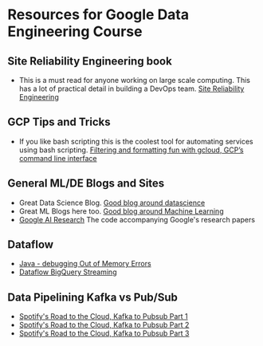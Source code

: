 # Resources for Google Data Engineering Course

## Site Reliability Engineering book

- This is a must read for anyone working on large scale computing. This has a lot of practical detail in building a DevOps team. [Site Reliability Engineering](https://landing.google.com/sre/)

## GCP Tips and Tricks

- If you like bash scripting this is the coolest tool for automating services using bash scripting. [Filtering and formatting fun with gcloud, GCP’s command line interface](https://cloud.google.com/blog/products/gcp/filtering-and-formatting-fun-with)

## General ML/DE Blogs and Sites

- Great Data Science Blog. [Good blog around datascience](https://towardsdatascience.com/)
- Great ML Blogs here too. [Good blog around Machine Learning](https://medium.com/)
- [Google AI Research](https://github.com/google-research) The code accompanying Google's research papers

## Dataflow

- [Java - debugging Out of Memory Errors](https://cloud.google.com/community/tutorials/dataflow-debug-oom-conditions)
- [Dataflow BigQuery Streaming](https://cloud.google.com/dataflow/docs/samples/join-streaming-data-with-sql)

## Data Pipelining Kafka vs Pub/Sub

- [Spotify's Road to the Cloud, Kafka to Pubsub Part 1](https://labs.spotify.com/2016/02/25/spotifys-event-delivery-the-road-to-the-cloud-part-i/)
- [Spotify's Road to the Cloud, Kafka to Pubsub Part 2](https://labs.spotify.com/2016/03/03/spotifys-event-delivery-the-road-to-the-cloud-part-ii/)
- [Spotify's Road to the Cloud, Kafka to Pubsub Part 3](https://labs.spotify.com/2016/03/10/spotifys-event-delivery-the-road-to-the-cloud-part-iii/)